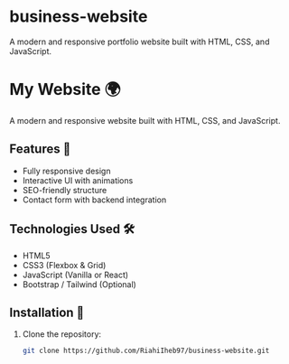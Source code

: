 # business-website
A modern and responsive portfolio website built with HTML, CSS, and JavaScript.
# My Website 🌍  

A modern and responsive website built with HTML, CSS, and JavaScript.  

## Features 🚀  
- Fully responsive design  
- Interactive UI with animations  
- SEO-friendly structure  
- Contact form with backend integration  

## Technologies Used 🛠️  
- HTML5  
- CSS3 (Flexbox & Grid)  
- JavaScript (Vanilla or React)  
- Bootstrap / Tailwind (Optional)  

## Installation 🔧  
1. Clone the repository:  
   ```sh
   git clone https://github.com/RiahiIheb97/business-website.git
